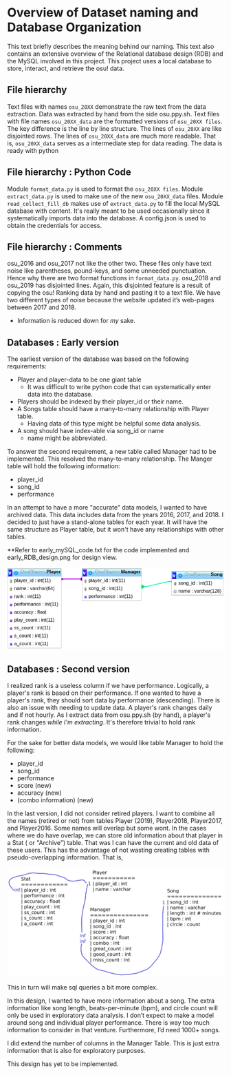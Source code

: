 # Overview of Dataset naming and Database Organization

This text briefly describes the meaning behind our naming. This text also contains an extensive overview of the Relational database design (RDB) and the MySQL involved in this project. This project uses a local database to store, interact, and retrieve the osu! data. 


## File hierarchy
Text files with names `osu_20XX` demonstrate the raw text from the data extraction. Data was extracted by hand from the side osu.ppy.sh. Text files with file names `osu_20XX_data` are the formatted versions of `osu_20XX files`. The key difference is the line by line structure. The lines of `osu_20XX` are like disjointed rows. The lines of `osu_20XX_data` are much more readable. That is, `osu_20XX_data` serves as a intermediate step for data reading. The data is ready with python


## File hierarchy : Python Code
Module `format_data.py` is used to format the `osu_20XX files`. 
Module `extract_data.py` is used to make use of the new `osu_20XX_data` files.
Module `read_collect_fill_db` makes use of `extract_data.py` to fill the local MySQL database with content. It's really meant to be used occasionally since it systematically imports data into the database. A config.json is used to obtain the credentials for access. 

## File hierarchy : Comments
osu_2016 and osu_2017 not like the other two. These files only have text noise like parentheses, pound-keys, and some unneeded punctuation. Hence why there are two format functions in `format_data.py`.
osu_2018 and osu_2019 has disjointed lines. Again, this disjointed feature is a result of copying the osu!  Ranking data by hand and pasting it to a text file.
We have two different types of noise because the website updated it’s web-pages between 2017 and 2018. 

- Information is reduced down for *my* sake.

## Databases : Early version
The earliest version of the database was based on the following requirements:
- Player and player-data to be one giant table
  - It was difficult to write python code that can systematically enter data into the database.
- Players should be indexed by their player_id or their name. 
- A Songs table should have a many-to-many relationship with Player table. 
  - Having data of this type might be helpful some data analysis. 
- A song should have index-able via song_id or name
  - name might be abbreviated. 

To answer the second requirement, a new table called Manager had to be implemented. This resolved the many-to-many relationship. The Manger table will hold the following information:
- player_id
- song_id
- performance

In an attempt to have a more "accurate" data models, I wanted to have archived data. This data includes data from the years 2016, 2017, and 2018. I decided to just have a stand-alone tables for each year. It will have the same structure as Player table, but it won't have any relationships with other tables. 

**Refer to early_mySQL_code.txt for the code implemented and early_RDB_design.png for design view. 

![old_RDB_design](database_design/early_RDB_design.png)

## Databases : Second version 
I realized rank is a useless column if we have performance. Logically, a player's rank is based on their performance. If one wanted to have a player's rank, they should sort data by performance (descending). There is also an issue with needing to update data. A player's rank changes daily and if not hourly. As I extract data from osu.ppy.sh (by hand), a player's rank changes *while I'm extracting*. It's therefore trivial to hold rank information. 

For the sake for better data models, we would like table Manager to hold the following:
- player_id
- song_id
- performance
- score (new)
- accuracy (new)
- (combo information) (new)

In the last version, I did not consider retired players. I want to combine all the names (retired or not) from tables Player (2019), Player2018, Player2017, and Player2016. Some names will overlap but some wont. In the cases where we do have overlap, we can store old information about that player in a Stat ( or "Archive") table. That was I can have the current and old data of these users. This has the advantage of not wasting creating tables with pseudo-overlapping information. That is, 

![old_RDB_design](database_design/new_RDB_design.png)

This in turn will make sql queries a bit more complex. 

In this design, I wanted to have more information about a song. The extra information like song length, beats-per-minute (bpm), and circle count will only be used in exploratory data analysis. I don’t expect to make a model around song and individual player performance. There is way too much information to consider in that venture. Furthermore, I’d need 1000+ songs.
 
I did extend the number of columns in the Manager Table. This is just extra information that is also for exploratory purposes. 

This design has yet to be implemented.



